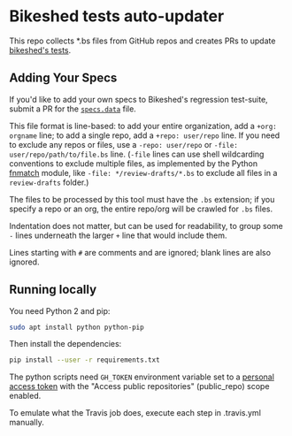 # Bikeshed tests auto-updater

This repo collects *.bs files from GitHub repos and creates PRs to update
[bikeshed's tests](https://github.com/tabatkins/bikeshed/tree/master/tests/github).

## Adding Your Specs

If you'd like to add your own specs to Bikeshed's regression test-suite,
submit a PR for the [`specs.data`](https://github.com/foolip/bikeshed-tests/blob/master/specs.data) file.

This file format is line-based:
to add your entire organization, add a `+org: orgname` line;
to add a single repo, add a `+repo: user/repo` line.
If you need to exclude any repos or files,
use a `-repo: user/repo`
or `-file: user/repo/path/to/file.bs` line.
(`-file` lines can use shell wildcarding conventions to exclude multiple files,
as implemented by the Python [fnmatch](https://docs.python.org/2/library/fnmatch.html) module,
like `-file: */review-drafts/*.bs` to exclude all files in a `review-drafts` folder.)

The files to be processed by this tool must have the `.bs` extension;
if you specify a repo or an org,
the entire repo/org will be crawled for `.bs` files.

Indentation does not matter, but can be used for readability,
to group some `-` lines underneath the larger `+` line that would include them.

Lines starting with `#` are comments and are ignored;
blank lines are also ignored.

## Running locally

You need Python 2 and pip:
```bash
sudo apt install python python-pip
```

Then install the dependencies:
```bash
pip install --user -r requirements.txt
```

The python scripts need `GH_TOKEN` environment variable set to a
[personal access token](https://github.com/settings/tokens/new) with the
"Access public repositories" (public_repo) scope enabled.

To emulate what the Travis job does, execute each step in .travis.yml manually.
